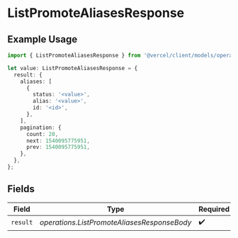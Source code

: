 # ListPromoteAliasesResponse

## Example Usage

```typescript
import { ListPromoteAliasesResponse } from '@vercel/client/models/operations';

let value: ListPromoteAliasesResponse = {
  result: {
    aliases: [
      {
        status: '<value>',
        alias: '<value>',
        id: '<id>',
      },
    ],
    pagination: {
      count: 20,
      next: 1540095775951,
      prev: 1540095775951,
    },
  },
};
```

## Fields

| Field    | Type                                        | Required           | Description |
| -------- | ------------------------------------------- | ------------------ | ----------- |
| `result` | _operations.ListPromoteAliasesResponseBody_ | :heavy_check_mark: | N/A         |
